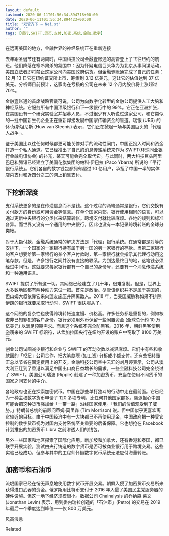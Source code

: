 ```yaml
---
layout: default
Lastmod: 2020-06-11T01:56:34.894718+00:00
date: 2020-06-11T01:56:34.894423+00:00
title: "双管齐下 – Nei.st"
author: ""
tags: [银行,SWIFT,货币,支付,加密,系统,金融,数字]
---
```


在远离美国的地方，金融世界的神经系统正在重新连接

去年距圣诞节还有两周时，中国科技公司金融壹账通的高管登上了飞往纽约的航班。他们降落在寒冷肃杀的氛围中：因为怀疑电信巨头华为为北京从事间谍活动，美国立法者即将禁止这家公司向美国政府供货。但金融壹账通完成了自己的任务：12 月 13 日它在纽约证交所上市，筹集到 3.12 亿美元，这让它的估值达到 37 亿美元。分析师目前预计，这家尚在亏损的公司在未来 12 个月内股价将上涨超过 70%。

金融壹账通的首席战略官戴可说，公司为向数字化转型的金融公司提供人工大脑和神经系统。它服务所有中国顶级银行和下一级银行中的 99%。它正在亚洲扩张，在美国设有一个研究实验室并招募人员，不过很少有人听说过这家公司。和它类似的一批中国新生代企业正在重新焊接发展中国家传输资金的管道。瑞银 (UBS) 的休·范斯坦尼斯 (Huw van Steenis) 表示，它们正在掀起一场与美国巨头的「代理人战争」。

鉴于美国比以往任何时候都更可能关停对手的流动性闸门，中国正投入时间和资金打造一个私人通道。它已经推出了自己的消息传递系统来作为 SWIFT(环球同业银行金融电讯协会) 的补充，某天可能会完全取代它。与此同时，两大科技巨头阿里巴巴和腾讯已经建立了美国花旗集团的帕科·伊巴拉 (Paco Ybarra) 所说的「平行银行系统」。它们各自的数字钱包都拥有超过 10 亿用户，承担了中国一半的实体店内支付和近四分之三的网上销售支付。

下挖新深度
-----

支付系统更多的是在传递信息而不是钱。这个过程的两端通常是银行，它们交换有关付款方的身份或可用资金等信息。在单个国家内部，银行使用相同的语言，可以通过更新中央银行的分类帐来结算转帐。跨境支付就比较麻烦。各地的规则和标准各异。而世界又没有一个通用的中央银行，因此也没有一本记录跨境转账的全球分类帐。

对于大额付款，金融系统通常的解决方法是「代理」银行系统。在通常都是对等的安排下，一个国家的一家银行持有属于另一国的另一家银行的存款。当第二家银行的客户想要给第一家银行的某个客户付款时，第一家银行就会指示其代理行动用这笔存款。但是，许多银行之间并没有直接的联系。为到达最终目的地，这笔钱必须经过中间行。这就要求每家银行都有一个自己的身份号，还要有一个消息传递系统和一种通用语言。

SWIFT 提供了所有这一切。其网络已经建立了几十年，很难复制。但是，世界上大多数地区都有两种动力来试一把。首先是政治。尽管该组织并不是属于美国的，但山姆大叔依靠它来向盟友施压并隔离敌人。2018 年，当美国威胁称如果不排除伊朗的银行就要采取行动时，SWIFT 很快服从了。

这个网络的复杂性也使得跨境转帐速度慢、价格高。许多任务都是重复的，例如核查非已知罪犯的客户身份。银行必须用外币保留一些闲置资金 (全球总计约 10 万亿美元) 以满足预期需求。而且这个系统不完全防黑客。2016 年，朝鲜黑客使用盗窃来的 SWIFT 标识符，从孟加拉国央行在纽约开设的账户中窃取了 8100 万美元。

创业公司试图减少银行和企业与 SWIFT 的互动次数以减轻麻烦。它们中有些和收款国的「枢纽」公司合作，把大笔款项 (如工资) 分拆成小额支付。还有些把转账汇总以节省在固定费用上的开支。金融科技公司空中云汇的刘月婷表示，公司从澳大利亚迁到了香港以满足中国出口商日益增长的需求。一些金融科技公司完全绕过了 SWIFT。美国公司瑞波 (Ripple) 创建了一种加密货币，充当在使用不同货币的国家之间支付的中介。

各地政府也正在探索加密货币。中国在那些单打独斗的行动中走在最前面。它已经为一种主权数字货币申请了 120 多项专利，比任何其他国家都多。鹰派担心中国可能会把这种货币强加给「一带一路」沿线国家使用。「我们的价值观受到了威胁。」特朗普总统的前顾问蒂姆·莫里森 (Tim Morrison) 说。但中国似乎更喜欢离它较近的目标。由于中国经济中有一大块都已不再使用现金，中国政府把一种受它控制的数字货币视为对国内支付系统至关重要的后备保障。它也想抢在 Facebook 计划推出的加密货币 Libra 之前渗透人们的钱包。

另外一些国家和地区探索了国际化应用。新加坡和加拿大，还有香港和泰国，都已联手开展实验，测试由央行铸造的数字货币是否可被商业银行用于跨境交易。这些实验已经成功，但参与其中的工程师怀疑数字货币系统无法应付海量转账。

加密币和石油币
-------

流氓国家已经在悄无声息地使用数字货币开展交易。朝鲜入侵了加密货币交易所来获得进口武器的资金。俄罗斯用比特币支付于 2016 年入侵了美国民主党服务器的硬件设施。但这一地下经济规模很小。数据公司 Chainalysis 的乔纳森·莱文 (Jonathan Levin) 表示，用到委内瑞拉创造的「石油币」(Petro) 的交易在 2019 年最后一个季度达到峰值——仅 800 万美元。

风高浪急[](https://nei.st/medium/j2c6srlbezlceyrdintsxq)

Related

